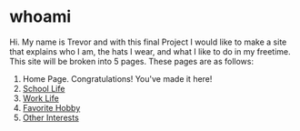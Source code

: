 # whoami
Hi. My name is Trevor and with this final Project I would like to make a site that explains who I am, the hats I wear, and what I like to do in my freetime. This site will be broken into 5 pages. These pages are as follows:

1. Home Page. Congratulations! You've made it here! 
2. [School Life](SchoolLife.md)
3. [Work Life](WorkLife.md) 
4. [Favorite Hobby](FavoriteHobby.md)
5. [Other Interests](OtherInterests.md)


